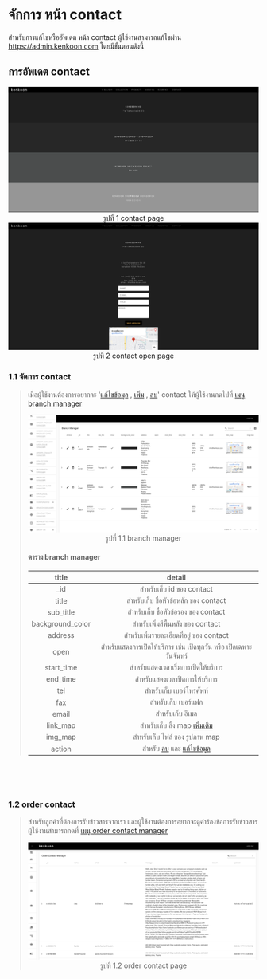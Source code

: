 # จักการ หน้า contact

สำหรับการแก้ไขหรืออัพเดต หน้า contact ผู้ใช้งานสามารถแก้ไขผ่าน https://admin.kenkoon.com โดยมีขั้นตอนดังนี้

## การอัพเดต contact

<p align="center" >
<img src=imgs/contact_page.png >
รูปที่ 1 contact page
<img src=imgs/contact_open_page.png >
รูปที่ 2 contact open page
</p>

### 1.1 จัดการ contact

> เมื่อผู้ใช้งานต้องการอยากจะ '<a href=/docs/recommend/recommend.md#46-เมื่อผู้ใช้งานกดปุ่ม  >แก้ไขข้อมูล</a> , <a href=/docs/recommend/recommend.md#44-ปุ่ม-เพิ่ม  >เพิ่ม</a> , <a href=/docs/recommend/recommend.md#47-เมื่อกดปุ่ม >ลบ</a>'  contact ให้ผู้ใช้งานกดไปที่  <a href=/docs/recommend/recommend.md#322-เมนู-kenkoon-hq-manager > เมนู branch manager</a></p>
> <p align="center" >
> <img src=imgs/branch_manager_page.png >
> รูปที่ 1.1 branch manager
> </p>
>
> #### ตาราง branch manager
> | title | detail | 
> | :-----: | :------: |
> | _id    | สำหรับเก็บ id ของ contact | 
> | title | สำหรับเก็บ ชื่อหัวข้อหลัก ของ contact | 
> | sub_title | สำหรับเก็บ ชื่อหัวข้อรอง ของ contact | 
> | background_color | สำหรับเพิ่มสีพื้นหลัง ของ contact | 
> | address | สำหรับเพิ่มรายละเอียดที่อยู่ ของ contact | 
> | open | สำหรับแสดงการเปิดให้บริการ เช่น เปิดทุกวัน หรือ เปิดเฉพาะวันจันทร์  | 
> | start_time | สำหรับแสดงเวลาเริ่มการเปิดให้บริการ  | 
> | end_time | สำหรับแสดงเวลาปิดการให้บริการ  | 
> | tel | สำหรับเก็บ เบอร์โทรศัพท์ | 
> | fax | สำหรับเก็บ เบอร์แฟก | 
> | email | สำหรับเก็บ อีเมล | 
> | link_map | สำหรับเก็บ ลิ้ง map  <a href=/docs/recommend/link_map.md>เพิ่มเติม</a> | 
> | img_map | สำหรับเก็บ ไฟล์ ของ รูปภาพ map | 
> | action | สำหรับ <a href=/docs/recommend/recommend.md#47-เมื่อกดปุ่ม >ลบ</a> และ <a href=/docs/recommend/recommend.md#46-เมื่อผู้ใช้งานกดปุ่ม  >แก้ไขข้อมูล</a> | 

<br/>
<br/>
<br/>


### 1.2 order contact
>สำหรับลูกค้าที่ต้องการรับข่าวสารจากเรา และผู้ใช้งานต้องการอยากจะดูคำร้องข้อการรับข่าวสาร ผู้ใช้งานสามารถกดที่ <a href=/docs/recommend/recommend.md#38-เมนู-order-contact-manager  > เมนู order contact manager</a></p>
><p align="center" >
><img src=imgs/order_contact_manager_page.png >
>รูปที่ 1.2 order contact page
></p>